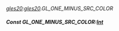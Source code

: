 _[gles20](../../modules/gles20/gles20-module.md):[gles20](../../modules/gles20/gles20-module.md).GL\_ONE\_MINUS\_SRC\_COLOR_
##### Const GL\_ONE\_MINUS\_SRC\_COLOR:[Int](../../modules/wonkey/wonkey-types-int.md)
